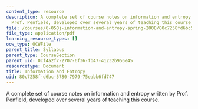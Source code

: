 ```yaml
---
content_type: resource
description: A complete set of course notes on information and entropy written by
  Prof. Penfield, developed over several years of teaching this course.
file: /courses/6-050j-information-and-entropy-spring-2008/80c7258fd6bc5780797975eabb6fd747_MIT6_050JS08_textbook.pdf
file_type: application/pdf
learning_resource_types: []
ocw_type: OCWFile
parent_title: Syllabus
parent_type: CourseSection
parent_uid: 0cf4a2f7-2707-6f36-fb47-41232b956e45
resourcetype: Document
title: Information and Entropy
uid: 80c7258f-d6bc-5780-7979-75eabb6fd747
---
```

A complete set of course notes on information and entropy written by Prof. Penfield, developed over several years of teaching this course.

